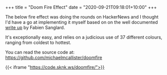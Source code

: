 +++
title = "Doom Fire Effect"
date = "2020-09-21T09:18:01+10:00"
+++

The below fire effect was doing the rounds on HackerNews and I thought I'd have 
a go at implementing it myself based on on the well documented [write up](https://fabiensanglard.net/doom_fire_psx/) by Fabien Sanglard.

It's exceptionally easy, and relies on a judicious use of 37 different colours, ranging from coldest to hottest.

You can read the source code at: https://github.com/michaelmcallister/doomfire

{{< iframe "https://code.sknk.ws/doomfire/">}}
